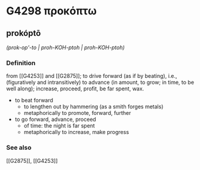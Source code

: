 # G4298 προκόπτω

## prokóptō

_(prok-op'-to | proh-KOH-ptoh | proh-KOH-ptoh)_

### Definition

from [[G4253]] and [[G2875]]; to drive forward (as if by beating), i.e., (figuratively and intransitively) to advance (in amount, to grow; in time, to be well along); increase, proceed, profit, be far spent, wax.

- to beat forward
  - to lengthen out by hammering (as a smith forges metals)
  - metaphorically to promote, forward, further
- to go forward, advance, proceed
  - of time: the night is far spent
  - metaphorically to increase, make progress

### See also

[[G2875]], [[G4253]]


